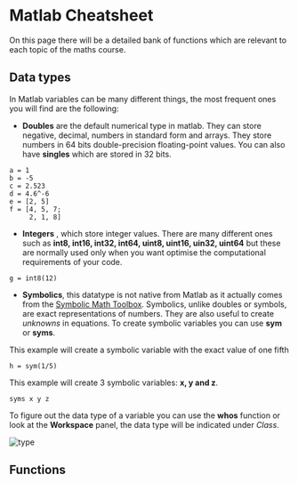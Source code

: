 # Matlab Cheatsheet

On this page there will be a detailed bank of functions which are relevant to each topic of the maths course.

## Data types
In Matlab variables can be many different things, the most frequent ones you will find are the following:

- **Doubles** are the default numerical type in matlab. They can store negative, decimal, numbers in standard form and arrays. They store numbers in 64 bits double-precision floating-point values. You can also have **singles** which are stored in 32 bits.
```matlab:Code
a = 1
b = -5
c = 2.523
d = 4.6^-6
e = [2, 5]
f = [4, 5, 7;
     2, 1, 8]
```

- **Integers** , which store integer values. There are many different ones such as **int8, int16, int32, int64, uint8, uint16, uin32, uint64** but these are normally used only when you want optimise the computational requirements of your code.

```matlab:Code
g = int8(12)
```

- **Symbolics**, this datatype is not native from Matlab as it actually comes from the [Symbolic Math Toolbox](https://uk.mathworks.com/products/symbolic.html). Symbolics, unlike doubles or symbols, are exact representations of numbers. They are also useful to create _unknowns_ in equations. To create symbolic variables you can use **sym** or **syms**.

This example will create a symbolic variable with the exact value of one fifth

```matlab:Code
h = sym(1/5) 
``` 

This example will create 3 symbolic variables: **x, y and z**.

```matlab:Code
syms x y z
```

To figure out the data type of a variable you can use the **whos** function or look at the **Workspace** panel, the data type will be indicated under *Class*.

![type](https://github.com/BigKoala33/module-resources/blob/code-solutions/tutorial_sheets/Matlabsheet/Type.png)


## Functions